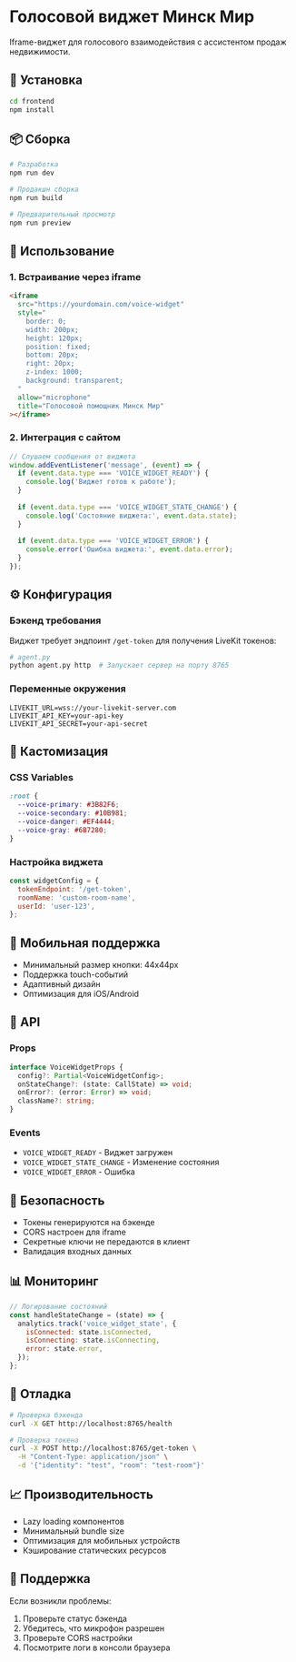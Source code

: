 # Голосовой виджет Минск Мир

Iframe-виджет для голосового взаимодействия с ассистентом продаж недвижимости.

## 🚀 Установка

```bash
cd frontend
npm install
```

## 📦 Сборка

```bash
# Разработка
npm run dev

# Продакшн сборка
npm run build

# Предварительный просмотр
npm run preview
```

## 🎯 Использование

### 1. Встраивание через iframe

```html
<iframe 
  src="https://yourdomain.com/voice-widget" 
  style="
    border: 0;
    width: 200px;
    height: 120px;
    position: fixed;
    bottom: 20px;
    right: 20px;
    z-index: 1000;
    background: transparent;
  "
  allow="microphone"
  title="Голосовой помощник Минск Мир"
></iframe>
```

### 2. Интеграция с сайтом

```javascript
// Слушаем сообщения от виджета
window.addEventListener('message', (event) => {
  if (event.data.type === 'VOICE_WIDGET_READY') {
    console.log('Виджет готов к работе');
  }
  
  if (event.data.type === 'VOICE_WIDGET_STATE_CHANGE') {
    console.log('Состояние виджета:', event.data.state);
  }
  
  if (event.data.type === 'VOICE_WIDGET_ERROR') {
    console.error('Ошибка виджета:', event.data.error);
  }
});
```

## ⚙️ Конфигурация

### Бэкенд требования

Виджет требует эндпоинт `/get-token` для получения LiveKit токенов:

```python
# agent.py
python agent.py http  # Запускает сервер на порту 8765
```

### Переменные окружения

```env
LIVEKIT_URL=wss://your-livekit-server.com
LIVEKIT_API_KEY=your-api-key
LIVEKIT_API_SECRET=your-api-secret
```

## 🎨 Кастомизация

### CSS Variables

```css
:root {
  --voice-primary: #3B82F6;
  --voice-secondary: #10B981;
  --voice-danger: #EF4444;
  --voice-gray: #6B7280;
}
```

### Настройка виджета

```javascript
const widgetConfig = {
  tokenEndpoint: '/get-token',
  roomName: 'custom-room-name',
  userId: 'user-123',
};
```

## 📱 Мобильная поддержка

- Минимальный размер кнопки: 44x44px
- Поддержка touch-событий
- Адаптивный дизайн
- Оптимизация для iOS/Android

## 🔧 API

### Props

```typescript
interface VoiceWidgetProps {
  config?: Partial<VoiceWidgetConfig>;
  onStateChange?: (state: CallState) => void;
  onError?: (error: Error) => void;
  className?: string;
}
```

### Events

- `VOICE_WIDGET_READY` - Виджет загружен
- `VOICE_WIDGET_STATE_CHANGE` - Изменение состояния
- `VOICE_WIDGET_ERROR` - Ошибка

## 🔐 Безопасность

- Токены генерируются на бэкенде
- CORS настроен для iframe
- Секретные ключи не передаются в клиент
- Валидация входных данных

## 📊 Мониторинг

```javascript
// Логирование состояний
const handleStateChange = (state) => {
  analytics.track('voice_widget_state', {
    isConnected: state.isConnected,
    isConnecting: state.isConnecting,
    error: state.error,
  });
};
```

## 🚨 Отладка

```bash
# Проверка бэкенда
curl -X GET http://localhost:8765/health

# Проверка токена
curl -X POST http://localhost:8765/get-token \
  -H "Content-Type: application/json" \
  -d '{"identity": "test", "room": "test-room"}'
```

## 📈 Производительность

- Lazy loading компонентов
- Минимальный bundle size
- Оптимизация для мобильных устройств
- Кэширование статических ресурсов

## 🤝 Поддержка

Если возникли проблемы:
1. Проверьте статус бэкенда
2. Убедитесь, что микрофон разрешен
3. Проверьте CORS настройки
4. Посмотрите логи в консоли браузера 